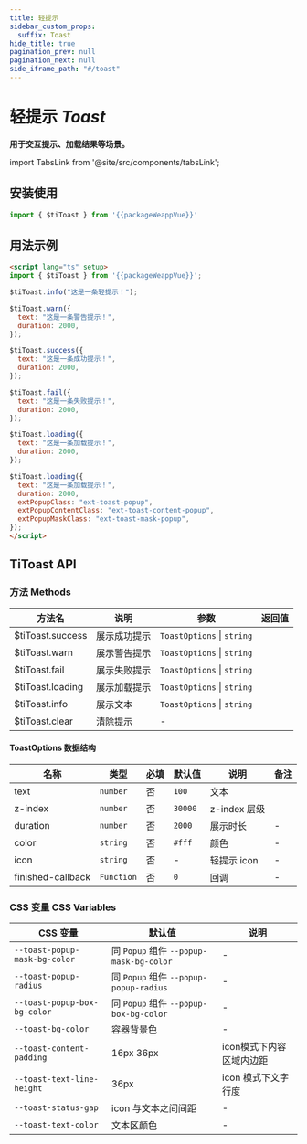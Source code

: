 ```yaml
---
title: 轻提示
sidebar_custom_props:
  suffix: Toast
hide_title: true
pagination_prev: null
pagination_next: null
side_iframe_path: "#/toast"
---
```


# 轻提示 _Toast_

**用于交互提示、加载结果等场景。**

import TabsLink from '@site/src/components/tabsLink';

<TabsLink id="titoast-api" />

## 安装使用
```typescript showLineNumbers
import { $tiToast } from '{{packageWeappVue}}'
```

## 用法示例


```html showLineNumbers
<script lang="ts" setup>
import { $tiToast } from '{{packageWeappVue}}';

$tiToast.info("这是一条轻提示！");

$tiToast.warn({
  text: "这是一条警告提示！",
  duration: 2000,
});

$tiToast.success({
  text: "这是一条成功提示！",
  duration: 2000,
});

$tiToast.fail({
  text: "这是一条失败提示！",
  duration: 2000,
});

$tiToast.loading({
  text: "这是一条加载提示！",
  duration: 2000,
});

$tiToast.loading({
  text: "这是一条加载提示！",
  duration: 2000,
  extPopupClass: "ext-toast-popup",
  extPopupContentClass: "ext-toast-content-popup",
  extPopupMaskClass: "ext-toast-mask-popup",
});
</script>
```

## TiToast API

### 方法 **Methods**
| 方法名           | 说明         | 参数                       | 返回值 |
| ---------------- | ------------ | -------------------------- | ------ |
| $tiToast.success | 展示成功提示 | `ToastOptions` \| `string` |        |
| $tiToast.warn    | 展示警告提示 | `ToastOptions` \| `string` |        |
| $tiToast.fail    | 展示失败提示 | `ToastOptions` \| `string` |        |
| $tiToast.loading | 展示加载提示 | `ToastOptions` \| `string` |        |
| $tiToast.info    | 展示文本     | `ToastOptions` \| `string` |        |
| $tiToast.clear   | 清除提示     | -                          |        |


#### ToastOptions 数据结构
| 名称              | 类型       | 必填 | 默认值  | 说明         | 备注 |
| ----------------- | ---------- | ---- | ------- | ------------ | ---- |
| text              | `number`   | 否   | `100`   | 文本         |      |
| z-index           | `number`   | 否   | `30000` | z-index 层级 |      |
| duration          | `number`   | 否   | `2000`  | 展示时长     | -    |
| color             | `string`   | 否   | `#fff`  | 颜色         | -    |
| icon              | `string`   | 否   | -       | 轻提示 icon  | -    |
| finished-callback | `Function` | 否   | `0`     | 回调         | -    |

### CSS 变量 **CSS Variables**

| CSS 变量                      | 默认值                                  | 说明                     |
| ----------------------------- | --------------------------------------- | ------------------------ |
| `--toast-popup-mask-bg-color` | 同 `Popup` 组件 `--popup-mask-bg-color` | -                        |
| `--toast-popup-radius`        | 同 `Popup` 组件 `--popup-popup-radius`  | -                        |
| `--toast-popup-box-bg-color`  | 同 `Popup` 组件 `--popup-box-bg-color`  | -                        |
| `--toast-bg-color`            | 容器背景色                              | -                        |
| `--toast-content-padding`     | 16px 36px                               | icon模式下内容区域内边距 |
| `--toast-text-line-height`    | 36px                                    | icon 模式下文字行度      |
| `--toast-status-gap`          | icon 与文本之间间距                     | -                        |
| `--toast-text-color`          | 文本区颜色                              | -                        |
